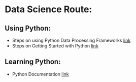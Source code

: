 # Data Science Route: 

## Using Python: 
 - Steps on using Python Data Processing Frameworks [link](https://www.analyticsvidhya.com/learning-paths-data-science-business-analytics-business-intelligence-big-data/learning-path-data-science-python/)
 - Steps on Getting Started with Python [link](https://www.google.com/amp/s/www.geeksforgeeks.org/best-way-to-start-learning-python-a-complete-roadmap/amp/)

## Learning Python: 
 - Python Documentation [link](https://docs.python.org/3/)


 
